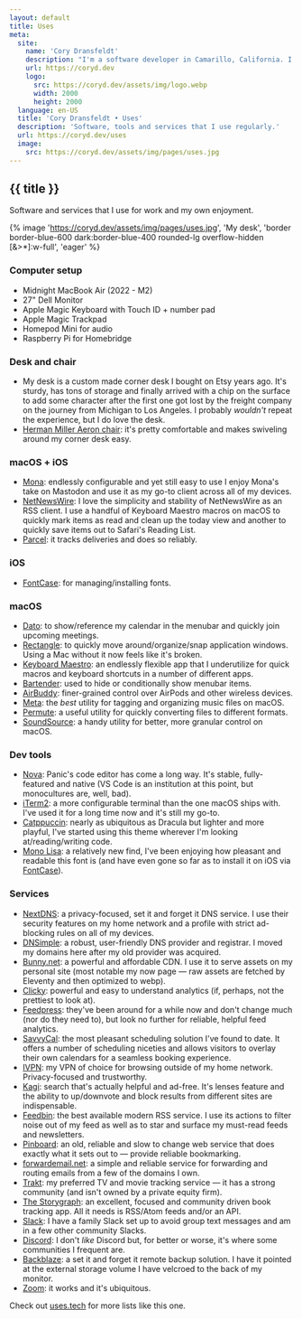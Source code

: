 ```yaml
---
layout: default
title: Uses
meta:
  site:
    name: 'Cory Dransfeldt'
    description: "I'm a software developer in Camarillo, California. I enjoy hanging out with my beautiful family and 4 rescue dogs, technology, automation, music, writing, reading and tv and movies."
    url: https://coryd.dev
    logo:
      src: https://coryd.dev/assets/img/logo.webp
      width: 2000
      height: 2000
  language: en-US
  title: 'Cory Dransfeldt • Uses'
  description: 'Software, tools and services that I use regularly.'
  url: https://coryd.dev/uses
  image:
    src: https://coryd.dev/assets/img/pages/uses.jpg
---
```


<h2
  class="m-0 text-xl font-black leading-tight tracking-normal dark:text-gray-200 md:text-2xl mb-2"
>
  {{ title }}
</h2>

Software and services that I use for work and my own enjoyment.

{% image '<https://coryd.dev/assets/img/pages/uses.jpg>', 'My desk', 'border border-blue-600 dark:border-blue-400 rounded-lg overflow-hidden [&>*]:w-full', 'eager' %}

<h3 className="text-xl font-extrabold leading-9 tracking-tight text-gray-900 dark:text-gray-100 sm:text-2xl sm:leading-10 md:text-4xl md:leading-14">Computer setup</h3>

- Midnight MacBook Air (2022 - M2)
- 27" Dell Monitor
- Apple Magic Keyboard with Touch ID + number pad
- Apple Magic Trackpad
- Homepod Mini for audio
- Raspberry Pi for Homebridge

<h3 className="text-xl font-extrabold leading-9 tracking-tight text-gray-900 dark:text-gray-100 sm:text-2xl sm:leading-10 md:text-4xl md:leading-14">Desk and chair</h3>

- My desk is a custom made corner desk I bought on Etsy years ago. It's sturdy, has tons of storage and finally arrived with a chip on the surface to add some character after the first one got lost by the freight company on the journey from Michigan to Los Angeles. I probably _wouldn't_ repeat the experience, but I do love the desk.
- [Herman Miller Aeron chair](https://www.hermanmiller.com/products/seating/office-chairs/aeron-chairs/): it's pretty comfortable and makes swiveling around my corner desk easy.

<h3 className="text-xl font-extrabold leading-9 tracking-tight text-gray-900 dark:text-gray-100 sm:text-2xl sm:leading-10 md:text-4xl md:leading-14">macOS + iOS</h3>

- [Mona](https://mastodon.social/@MonaApp): endlessly configurable and yet still easy to use I enjoy Mona's take on Mastodon and use it as my go-to client across all of my devices.
- [NetNewsWire](https://netnewswire.com): I love the simplicity and stability of NetNewsWire as an RSS client. I use a handful of Keyboard Maestro macros on macOS to quickly mark items as read and clean up the today view and another to quickly save items out to Safari's Reading List.
- [Parcel](https://parcelapp.net): it tracks deliveries and does so reliably.

<h3 className="text-xl font-extrabold leading-9 tracking-tight text-gray-900 dark:text-gray-100 sm:text-2xl sm:leading-10 md:text-4xl md:leading-14">iOS</h3>

- [FontCase](https://apps.apple.com/us/app/fontcase-manage-your-type/id1205074470): for managing/installing fonts.

<h3 className="text-xl font-extrabold leading-9 tracking-tight text-gray-900 dark:text-gray-100 sm:text-2xl sm:leading-10 md:text-4xl md:leading-14">macOS</h3>

- [Dato](https://sindresorhus.com/dato): to show/reference my calendar in the menubar and quickly join upcoming meetings.
- [Rectangle](https://rectangleapp.com): to quickly move around/organize/snap application windows. Using a Mac without it now feels like it's broken.
- [Keyboard Maestro](https://www.keyboardmaestro.com): an endlessly flexible app that I underutilize for quick macros and keyboard shortcuts in a number of different apps.
- [Bartender](https://www.macbartender.com): used to hide or conditionally show menubar items.
- [AirBuddy](https://v2.airbuddy.app): finer-grained control over AirPods and other wireless devices.
- [Meta](https://www.nightbirdsevolve.com/meta): the _best_ utility for tagging and organizing music files on macOS.
- [Permute](https://software.charliemonroe.net/permute): a useful utility for quickly converting files to different formats.
- [SoundSource](https://rogueamoeba.com/soundsource): a handy utility for better, more granular control on macOS.

<h3 className="text-xl font-extrabold leading-9 tracking-tight text-gray-900 dark:text-gray-100 sm:text-2xl sm:leading-10 md:text-4xl md:leading-14">Dev tools</h3>

- [Nova](https://nova.app): Panic's code editor has come a long way. It's stable, fully-featured and native (VS Code is an institution at this point, but monocultures are, well, bad).
- [iTerm2](https://iterm2.com): a more configurable terminal than the one macOS ships with. I've used it for a long time now and it's still my go-to.
- [Catppuccin](https://github.com/catppuccin): nearly as ubiquitous as Dracula but lighter and more playful, I've started using this theme wherever I'm looking at/reading/writing code.
- [Mono Lisa](https://monolisa.dev): a relatively new find, I've been enjoying how pleasant and readable this font is (and have even gone so far as to install it on iOS via [FontCase](https://apps.apple.com/us/app/fontcase-manage-your-type/id1205074470)).

<h3 className="text-xl font-extrabold leading-9 tracking-tight text-gray-900 dark:text-gray-100 sm:text-2xl sm:leading-10 md:text-4xl md:leading-14">Services</h3>

- <a onclick="clicky.goal('Referral: nextDNS')" href="https://nextdns.io/?from=m56mt3z6">NextDNS</a>: a privacy-focused, set it and forget it DNS service. I use their security features on my home network and a profile with strict ad-blocking rules on all of my devices.
- <a onclick="clicky.goal('Referral: DNSimple')" href="https://dnsimple.com/r/3a7cbb9e15df8f">DNSimple</a>: a robust, user-friendly DNS provider and registrar. I moved my domains here after my old provider was acquired.
- <a onclick="clicky.goal('Referral: Bunny.net')" href="https://bunny.net?ref=revw3mehej">Bunny.net</a>: a powerful and affordable CDN. I use it to serve assets on my personal site (most notable my now page — raw assets are fetched by Eleventy and then optimized to webp).
- <a onclick="clicky.goal('Referral: Clicky')" href="https://clicky.com/101424044">Clicky</a>: powerful and easy to understand analytics (if, perhaps, not the prettiest to look at).
- <a onclick="clicky.goal('Referral: Feedpress')" href="https://feedpress.com/?affid=34370">Feedpress</a>: they've been around for a while now and don't change much (nor do they need to), but look no further for reliable, helpful feed analytics.
- [SavvyCal](https://savvycal.com): the most pleasant scheduling solution I've found to date. It offers a number of scheduling niceties and allows visitors to overlay their own calendars for a seamless booking experience.
- [IVPN](https://www.ivpn.net): my VPN of choice for browsing outside of my home network. Privacy-focused and trustworthy.
- [Kagi](https://kagi.com): search that's actually helpful and ad-free. It's lenses feature and the ability to up/downvote and block results from different sites are indispensable.
- [Feedbin](https://feedbin.com): the best available modern RSS service. I use its actions to filter noise out of my feed as well as to star and surface my must-read feeds and newsletters.
- [Pinboard](https://pinboard.in): an old, reliable and slow to change web service that does exactly what it sets out to — provide reliable bookmarking.
- [forwardemail.net](https://forwardemail.net): a simple and reliable service for forwarding and routing emails from a few of the domains I own.
- [Trakt](https://trakt.tv): my preferred TV and movie tracking service — it has a strong community (and isn't owned by a private equity firm).
- [The Storygraph](https://thestorygraph.com): an excellent, focused and community driven book tracking app. All it needs is RSS/Atom feeds and/or an API.
- [Slack](http://slack.com): I have a family Slack set up to avoid group text messages and am in a few other community Slacks.
- [Discord](http://discord.com): I don't _like_ Discord but, for better or worse, it's where some communities I frequent are.
- [Backblaze](https://www.backblaze.com/cloud-backup): a set it and forget it remote backup solution. I have it pointed at the external storage volume I have velcroed to the back of my monitor.
- [Zoom](https://zoom.us): it works and it's ubiquitous.

Check out [uses.tech](https://uses.tech) for more lists like this one.
